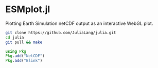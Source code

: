 # ESMplot.jl
Plotting Earth Simulation netCDF output as an interactive WebGL plot. 

```bash
git clone https://github.com/JuliaLang/julia.git
cd julia
git pull && make
```

```julia
using Pkg
Pkg.add("NetCDF")
Pkg.add("Blink")
```

